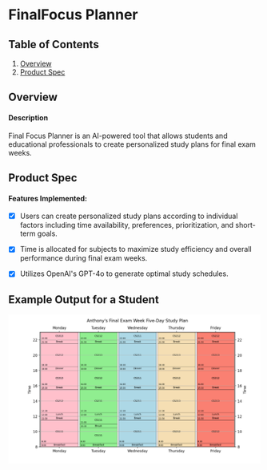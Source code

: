 # FinalFocus Planner

## Table of Contents

1. [Overview](#Overview)
2. [Product Spec](#Product-Spec)

## Overview

#### Description

Final Focus Planner is an AI-powered tool that allows students and educational professionals to create personalized study plans for final exam weeks.

## Product Spec

#### Features Implemented: 
- [x] Users can create personalized study plans according to individual factors including time availability, preferences, prioritization, and short-term goals.
- [x] Time is allocated for subjects to maximize study efficiency and overall performance during final exam weeks.
- [x] Utilizes OpenAI's GPT-4o to generate optimal study schedules.


## Example Output for a Student
![Example](README_assets/Anthony-StudyPlan-Ex.png)


